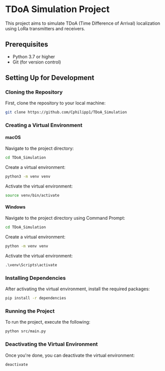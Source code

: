 # TDoA Simulation Project

This project aims to simulate TDoA (Time Difference of Arrival) localization using LoRa transmitters and receivers.

## Prerequisites

- Python 3.7 or higher
- Git (for version control)

## Setting Up for Development

### Cloning the Repository

First, clone the repository to your local machine:

```bash
git clone https://github.com/Cphilipp1/TDoA_Simulation
```

### Creating a Virtual Environment

#### macOS

Navigate to the project directory:

```bash
cd TDoA_Simulation
```

Create a virtual environment:

```bash
python3 -m venv venv
```

Activate the virtual environment:

```bash
source venv/bin/activate
```

#### Windows

Navigate to the project directory using Command Prompt:

```cmd
cd TDoA_Simulation
```

Create a virtual environment:

```cmd
python -m venv venv
```

Activate the virtual environment:

```cmd
.\venv\Scripts\activate
```

### Installing Dependencies

After activating the virtual environment, install the required packages:

```bash
pip install -r dependencies
```

### Running the Project

To run the project, execute the following:

```bash
python src/main.py
```

### Deactivating the Virtual Environment

Once you're done, you can deactivate the virtual environment:

```bash
deactivate
```
